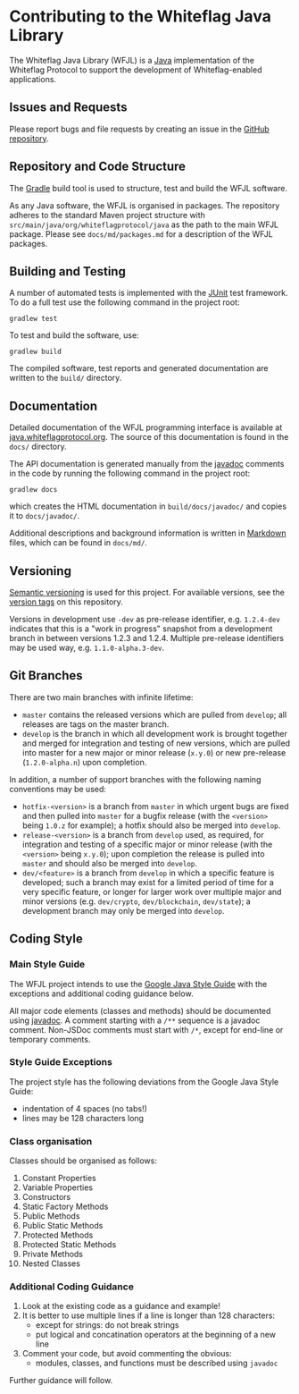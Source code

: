 # Contributing to the Whiteflag Java Library

The Whiteflag Java Library (WFJL) is a [Java](https://www.java.com/)
implementation of the Whiteflag Protocol to support the development
of Whiteflag-enabled applications.

## Issues and Requests

Please report bugs and file requests by creating an issue in the
[GitHub repository](https://github.com/WhiteflagProtocol/whiteflag-java/issues).

## Repository and Code Structure

The [Gradle](https://gradle.org/) build tool is used to structure, test
and build the WFJL software.

As any Java software, the WFJL is organised in packages. The repository
adheres to the standard Maven project structure with `src/main/java/org/whiteflagprotocol/java`
as the path to the main WFJL package. Please see `docs/md/packages.md`
for a description of the WFJL packages.

## Building and Testing

A number of automated tests is implemented with the [JUnit](https://junit.org/)
test framework. To do a full test use the following command
in the project root:

```shell
gradlew test
```

To test and build the software, use:

```shell
gradlew build
```

The compiled software, test reports and generated documentation are written
to the `build/` directory.

## Documentation

Detailed documentation of the WFJL programming interface is available at
[java.whiteflagprotocol.org](https://java.whiteflagprotocol.org/). The source of this
documentation is found in the `docs/` directory.

The API documentation is generated manually from the
[javadoc](https://www.oracle.com/java/technologies/javase/javadoc-tool.html)
comments in the code by running the following command in the project root:

```shell
gradlew docs
```

which creates the HTML documentation in `build/docs/javadoc/`
and copies it to `docs/javadoc/`.

Additional descriptions and background information is written in [Markdown](https://en.wikipedia.org/wiki/Markdown)
files, which can be found in `docs/md/`.

## Versioning

[Semantic versioning](https://semver.org/) is used for this project.
For available versions, see the [version tags](https://github.com/WhiteflagProtocol/whiteflag-java/tags)
on this repository.

Versions in development  use `-dev` as pre-release identifier,
e.g. `1.2.4-dev` indicates that this is a "work in progress" snapshot from
a development branch in between versions 1.2.3 and 1.2.4. Multiple pre-release
identifiers may be used way, e.g. `1.1.0-alpha.3-dev`.

## Git Branches

There are two main branches with infinite lifetime:

* `master` contains the released versions which are pulled from `develop`;
  all releases are tags on the master branch.
* `develop` is the branch in which all development work is brought together
  and merged for integration and testing of new versions, which are pulled
  into master for a new major or minor release (`x.y.0`)
  or new pre-release (`1.2.0-alpha.n`) upon completion.

In addition, a number of support branches with the following
naming conventions may be used:

* `hotfix-<version>` is a branch from `master` in which urgent bugs are fixed
  and then pulled into `master` for a bugfix release (with the `<version>`
  being `1.0.z` for example); a hotfix should also be merged into `develop`.
* `release-<version>` is a branch from `develop` used, as required, for
  integration and testing of a specific major or minor release (with the
  `<version>` being `x.y.0`); upon completion the release is pulled into
  `master` and should also be merged into `develop`.
* `dev/<feature>` is a branch from `develop` in which a specific feature is
  developed; such a branch may exist for a limited period of time for a very
  specific feature, or longer for larger work over multiple major and minor
  versions (e.g. `dev/crypto`, `dev/blockchain`, `dev/state`); a development
  branch may only be merged into `develop`.

## Coding Style

### Main Style Guide

The WFJL project intends to use the [Google Java Style Guide](https://google.github.io/styleguide/javaguide.html)
with the exceptions and additional coding guidance below.

All major code elements (classes and methods) should be documented using
[javadoc](https://www.oracle.com/java/technologies/javase/javadoc-tool.html).
A comment starting with a `/**` sequence is a javadoc comment. Non-JSDoc
comments must start with `/*`, except for end-line or temporary comments.

### Style Guide Exceptions

The project style has the following deviations from the
Google Java Style Guide:

* indentation of 4 spaces (no tabs!)
* lines may be 128 characters long

### Class organisation

Classes should be organised as follows:

1. Constant Properties
2. Variable Properties
3. Constructors
4. Static Factory Methods
5. Public Methods
6. Public Static Methods
7. Protected Methods
8. Protected Static Methods
9. Private Methods
10. Nested Classes

### Additional Coding Guidance

1. Look at the existing code as a guidance and example!
2. It is better to use multiple lines if a line is longer than 128 characters:
    * except for strings: do not break strings
    * put logical and concatination operators at the beginning of a new line
3. Comment your code, but avoid commenting the obvious:
    * modules, classes, and functions must be described using `javadoc`

Further guidance will follow.
